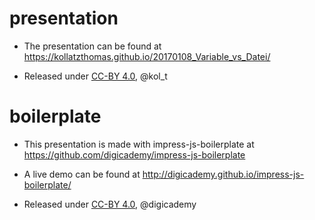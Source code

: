 # presentation 

* The presentation can be found at https://kollatzthomas.github.io/20170108_Variable_vs_Datei/

* Released under [CC-BY 4.0](https://creativecommons.org/licenses/by/4.0/), @kol_t

# boilerplate

* This presentation is made with impress-js-boilerplate at https://github.com/digicademy/impress-js-boilerplate

* A live demo can be found at http://digicademy.github.io/impress-js-boilerplate/

* Released under [CC-BY 4.0](https://creativecommons.org/licenses/by/4.0/), @digicademy
